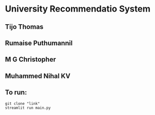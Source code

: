 # University Recommendatio System
## Tijo Thomas
## Rumaise Puthumannil
## M G Christopher
## Muhammed Nihal KV
## To run:
```
git clone "link"
streamlit run main.py
```